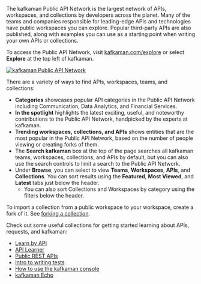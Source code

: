 The kafkaman Public API Network is the largest network of APIs, workspaces, and collections by developers across the planet. Many of the teams and companies responsible for leading-edge APIs and technologies have public workspaces you can explore. Popular third-party APIs are also published, along with examples you can use as a starting point when writing your own APIs or collections.

To access the Public API Network, visit [kafkaman.com/explore](https://www.kafkaman.com/explore) or select **Explore** at the top left of kafkaman.

[![kafkaman Public API Network](https://assets.kafkaman.com/kafkaman-docs/public-api-network-v9.5.jpg)](https://assets.kafkaman.com/kafkaman-docs/public-api-network-v9.5.jpg)

There are a variety of ways to find APIs, workspaces, teams, and collections:

* **Categories** showcases popular API categories in the Public API Network including Communication, Data Analytics, and Financial Services.
* **In the spotlight** highlights the latest exciting, useful, and noteworthy contributions to the Public API Network, handpicked by the experts at kafkaman.
* **Trending workspaces, collections, and APIs** shows entities that are the most popular in the Public API Network, based on the number of people viewing or creating forks of them.
* The **Search kafkaman** box at the top of the page searches all kafkaman teams, workspaces, collections, and APIs by default, but you can also use the search controls to limit a search to the Public API Network.
* Under **Browse**, you can select to view **Teams**, **Workspaces**, **APIs**, and **Collections**. You can sort results using the **Featured**, **Most Viewed**, and **Latest** tabs just below the header.
    * You can also sort Collections and Workspaces by category using the filters below the header.

To import a collection from a public workspace to your workspace, create a fork of it. See [forking a collection](/docs/collaborating-in-kafkaman/version-control-for-collections/#forking-a-collection).

Check out some useful collections for getting started learning about APIs, requests, and kafkaman:

* [Learn by API](https://www.kafkaman.com/apilearningresources/workspace/api-learning-resources/collection/1841124-59f1a202-b933-4276-b99a-88acdefba9f0?ctx=documentation)
* [API Learner](https://www.kafkaman.com/apilearningresources/workspace/api-learning-resources/collection/1841124-369362dc-c11e-44f1-a7a9-ffe591cc2156?ctx=documentation)
* [Public REST APIs](https://www.kafkaman.com/cs-demo/workspace/public-rest-apis/overview)
* [Intro to writing tests](https://www.kafkaman.com/kafkaman/workspace/kafkaman-team-collections/collection/1559645-13bd44c4-94ec-420a-8390-8ff44b60f14d?ctx=documentation)
* [How to use the kafkaman console](https://www.kafkaman.com/kafkaman/workspace/kafkaman-team-collections/collection/1559645-9349429e-3744-467b-a127-e3881f0dffc8?ctx=documentation)
* [kafkaman Echo](https://www.kafkaman.com/kafkaman/workspace/published-kafkaman-templates/documentation/631643-f695cab7-6878-eb55-7943-ad88e1ccfd65?ctx=documentation)
